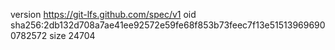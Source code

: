 version https://git-lfs.github.com/spec/v1
oid sha256:2db132d708a7ae41ee92572e59fe68f853b73feec7f13e515139696900782572
size 24704
